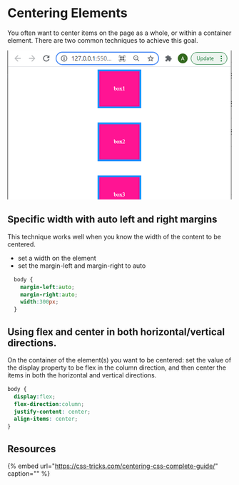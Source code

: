 # Centering Elements

You often want to center items on the page as a whole, or within a container element. There are two common techniques to achieve this goal.

![](../.gitbook/assets/image%20%28257%29.png)

## Specific width with auto left and right margins

This technique works well when you know the width of the content to be centered.

* set a width on the element
* set the margin-left and margin-right to auto

```css
  body {
    margin-left:auto;
    margin-right:auto;
    width:300px;
  }
```

## Using flex and center in both horizontal/vertical directions.

On the container of the element\(s\) you want to be centered: set the value of the display property to be flex in the column direction, and then center the items in both the horizontal and vertical directions.

```css
body {
  display:flex;
  flex-direction:column;
  justify-content: center;
  align-items: center;
}
```

## Resources

{% embed url="https://css-tricks.com/centering-css-complete-guide/" caption="" %}

